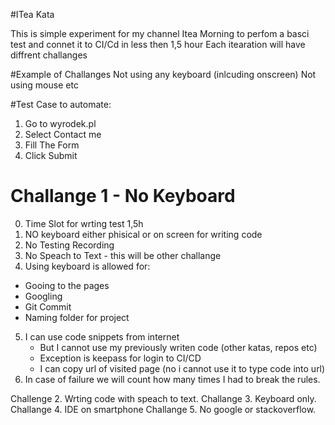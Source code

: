 #ITea Kata

This is simple experiment for my channel Itea Morning to perfom a basci test and connet it to CI/Cd in less then 1,5 hour
Each itearation will have diffrent challanges

#Example of Challanges
Not using any keyboard (inlcuding onscreen)
Not using mouse
etc

#Test Case to automate:
1. Go to wyrodek.pl
2. Select Contact me
3. Fill The Form
4. Click Submit



# Challange 1 - No Keyboard
0. Time Slot for wrting test 1,5h
1. NO keyboard either phisical or on screen for writing code
2. No Testing Recording
3. No Speach to Text - this will be other challange
4. Using keyboard is allowed for:
- Gooing to the pages
- Googling
- Git Commit
- Naming folder for project
5. I can use code snippets from internet
   - But I cannot use my previously writen code (other katas, repos etc)
   - Exception is keepass for login to CI/CD
   - I can copy url of visited page (no i cannot use it to type code into url)
6. In case of failure we will count how many times I had to break the rules.

Challenge 2. Wrting code with speach to text.
Challange 3. Keyboard only.
Challange 4. IDE on smartphone
Challange 5. No google or stackoverflow.

